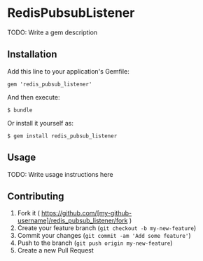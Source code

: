 # RedisPubsubListener

TODO: Write a gem description

## Installation

Add this line to your application's Gemfile:

    gem 'redis_pubsub_listener'

And then execute:

    $ bundle

Or install it yourself as:

    $ gem install redis_pubsub_listener

## Usage

TODO: Write usage instructions here

## Contributing

1. Fork it ( https://github.com/[my-github-username]/redis_pubsub_listener/fork )
2. Create your feature branch (`git checkout -b my-new-feature`)
3. Commit your changes (`git commit -am 'Add some feature'`)
4. Push to the branch (`git push origin my-new-feature`)
5. Create a new Pull Request
